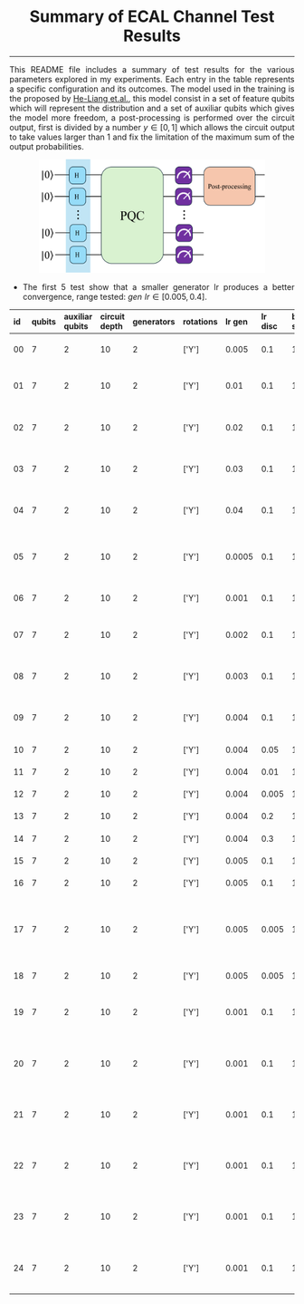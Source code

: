 
<div align="center">

# **Summary of ECAL Channel Test Results**
---

<div align="justify">

This README file includes a summary of test results for the various parameters explored in my experiments.
Each entry in the table represents a specific configuration and its outcomes. The model used in the training is the proposed by 
[He-Liang et.al.](https://arxiv.org/abs/2010.06201), this model consist in a set of feature qubits which will represent the distribution
and a set of auxiliar qubits which gives the model more freedom, a post-processing is performed over the circuit output, first is divided by
a number $y \in [0, 1]$ which allows the circuit output to take values larger than 1 and fix the limitation of the maximum sum of the output 
probabilities.

<div align="center">

<img src="../../images/Quantum_generator-2.png" alt="PQC architecture" width="400" height="200"/>

<div align="justify">


- The first 5 test show that a smaller generator lr produces a better convergence, range tested: $gen\,\,lr \in [0.005, 0.4]$.


| id | qubits | auxiliar qubits | circuit depth | generators | rotations | lr gen | lr disc | batch size | resolution | optimizer | samples | epochs | y | cut threshold | shift | FID | RMSE | disc loss | gen loss | notes |
|---|---|---|---|---|---|---|---|---|---|---|---|---|---|---|---|---|---|---|---|---|
| 00 | 7 | 2 | 10 | 2 | ['Y'] | 0.005 | 0.1 | 1 | 8x8 | SGD | 512 | 20 | 0.3 | 0.001 | 0 | 1.60e-04 | 5.43e-03 | 1.58e+00 | 7.35e-01 | it seems a small gen lr is better |
| 01 | 7 | 2 | 10 | 2 | ['Y'] | 0.01 | 0.1 | 1 | 8x8 | SGD | 512 | 20 | 0.3 | 0.001 | 0 | 1.71e-04 | 8.09e-03 | 1.48e+00 | 8.93e-01 | worse performance with larger gen lr |
| 02 | 7 | 2 | 10 | 2 | ['Y'] | 0.02 | 0.1 | 1 | 8x8 | SGD | 512 | 20 | 0.3 | 0.001 | 0 | 1.22e-03 | 1.18e-02 | 1.14e+00 | 8.08e-01 | worse performance with larger gen lr |
| 03 | 7 | 2 | 10 | 2 | ['Y'] | 0.03 | 0.1 | 1 | 8x8 | SGD | 512 | 20 | 0.3 | 0.001 | 0 | 4.16e-04 | 7.67e-03 | 1.48e+00 | 8.86e-01 | worse performance with larger gen lr |
| 04 | 7 | 2 | 10 | 2 | ['Y'] | 0.04 | 0.1 | 1 | 8x8 | SGD | 512 | 20 | 0.3 | 0.001 | 0 | 1.21e-03 | 1.26e-02 | 1.21e+00 | 7.59e-01 | worse performance with larger gen lr |
| 05 | 7 | 2 | 10 | 2 | ['Y'] | 0.0005 | 0.1 | 1 | 8x8 | SGD | 512 | 30 | 0.3 | 0.001 | 0 | 1.89e-04 | 6.36e-03 | 1.69e-01 | 2.30e+00 | It seems a very small generator lr is not that good |
| 06 | 7 | 2 | 10 | 2 | ['Y'] | 0.001 | 0.1 | 1 | 8x8 | SGD | 512 | 30 | 0.3 | 0.001 | 0 | 2.88e-04 | 6.32e-03 | 5.82e-01 | 1.54e+00 | this test is better than the 05 |
| 07 | 7 | 2 | 10 | 2 | ['Y'] | 0.002 | 0.1 | 1 | 8x8 | SGD | 512 | 30 | 0.3 | 0.001 | 0 | 1.88e-04 | 5.40e-03 | 1.27e+00 | 1.21e+00 | this test has a similar perfomance than 06 |
| 08 | 7 | 2 | 10 | 2 | ['Y'] | 0.003 | 0.1 | 1 | 8x8 | SGD | 512 | 30 | 0.3 | 0.001 | 0 | 2.99e-04 | 6.15e-03 | 1.47e+00 | 9.73e-01 | this test seems work better than 05, 06, 07 |
| 09 | 7 | 2 | 10 | 2 | ['Y'] | 0.004 | 0.1 | 1 | 8x8 | SGD | 512 | 30 | 0.3 | 0.001 | 0 | 2.96e-04 | 6.27e-03 | 1.40e+00 | 1.14e+00 | this test seems work better than 05, 06, 07 |
| 10 | 7 | 2 | 10 | 2 | ['Y'] | 0.004 | 0.05 | 1 | 8x8 | SGD | 512 | 30 | 0.3 | 0.001 | 0 | 2.03e-04 | 6.64e-03 | 1.56e+00 | 1.04e+00 | analysis pending |
| 11 | 7 | 2 | 10 | 2 | ['Y'] | 0.004 | 0.01 | 1 | 8x8 | SGD | 512 | 30 | 0.3 | 0.001 | 0 | 5.90e-04 | 8.62e-03 | 9.55e-01 | 1.20e+00 | analysis pending |
| 12 | 7 | 2 | 10 | 2 | ['Y'] | 0.004 | 0.005 | 1 | 8x8 | SGD | 512 | 30 | 0.3 | 0.001 | 0 | 1.94e-04 | 5.05e-03 | 1.17e+00 | 7.20e-01 | analysis pending |
| 13 | 7 | 2 | 10 | 2 | ['Y'] | 0.004 | 0.2 | 1 | 8x8 | SGD | 512 | 30 | 0.3 | 0.001 | 0 | 4.54e-04 | 7.29e-03 | 1.41e+00 | 9.72e-01 | analysis pending |
| 14 | 7 | 2 | 10 | 2 | ['Y'] | 0.004 | 0.3 | 1 | 8x8 | SGD | 512 | 30 | 0.3 | 0.001 | 0 | 1.96e-04 | 6.00e-03 | 1.17e+00 | 7.67e-01 | analysis pending |
| 15 | 7 | 2 | 10 | 2 | ['Y'] | 0.005 | 0.1 | 1 | 8x8 | SGD | 1024 | 30 | 0.3 | 0.001 | 0 | 5.25e-04 | 8.60e-03 | 4.90e-01 | 1.20e+00 | analysis pending |
| 16 | 7 | 2 | 10 | 2 | ['Y'] | 0.005 | 0.1 | 1 | 8x8 | SGD | 2048 | 30 | 0.3 | 0.001 | 0 | 2.94e-04 | 6.13e-03 | 7.21e-01 | 1.27e+00 | analysis pending |
| 17 | 7 | 2 | 10 | 2 | ['Y'] | 0.005 | 0.005 | 1 | 8x8 | SGD | 1024 | 30 | 0.3 | 0.001 | 0 | 1.39e-04 | 5.05e-03 | 1.19e+00 | 8.54e-01 | smooth convergence, half of the image almost perfect, worth try more epochs |
| 18 | 7 | 2 | 10 | 2 | ['Y'] | 0.005 | 0.005 | 1 | 8x8 | SGD | 2048 | 30 | 0.3 | 0.001 | 0 | 4.65e-04 | 7.58e-03 | 1.31e+00 | 8.12e-01 | analysis pending |
| 19 | 7 | 2 | 10 | 2 | ['Y'] | 0.001 | 0.1 | 1 | 8x8 | SGD | 512 | 30 | 0.3 | 0 | 0.001 | 3.04e-04 | 6.19e-03 | 8.24e-01 | 1.51e+00 | generates more low energy deposits than real data |
| 20 | 7 | 2 | 10 | 2 | ['Y'] | 0.001 | 0.1 | 1 | 8x8 | SGD | 512 | 30 | 0.3 | 0 | 0.0005 | 2.19e-04 | 5.40e-03 | 6.41e-01 | 1.77e+00 | generates more low energy deposits than real data |
| 21 | 7 | 2 | 10 | 2 | ['Y'] | 0.001 | 0.1 | 1 | 8x8 | SGD | 512 | 30 | 0.3 | 0 | 0.0001 | 1.89e-04 | 6.05e-03 | 4.88e-01 | 1.59e+00 | generates more low energy deposits than real data |
| 22 | 7 | 2 | 10 | 2 | ['Y'] | 0.001 | 0.1 | 1 | 8x8 | SGD | 512 | 30 | 0.3 | 0 | 0.005 | 7.45e-05 | 3.53e-03 | 1.59e+00 | 9.27e-01 | generates less low energy deposits than real data |
| 23 | 7 | 2 | 10 | 2 | ['Y'] | 0.001 | 0.1 | 1 | 8x8 | SGD | 512 | 30 | 0.3 | 0 | 0.01 | 1.69e-04 | 4.83e-03 | 1.41e+00 | 7.82e-01 | generates less low energy deposits than real data |
| 24 | 7 | 2 | 10 | 2 | ['Y'] | 0.001 | 0.1 | 1 | 8x8 | SGD | 512 | 30 | 0.3 | 0 | 0.05 | 2.23e-04 | 6.58e-03 | 7.47e-01 | 1.33e+00 | generates much less low energy deposits than real data |
